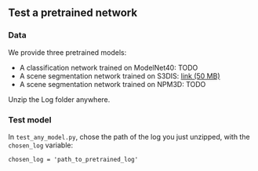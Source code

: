 

## Test a pretrained network

### Data

We provide three pretrained models:
- A classification network trained on ModelNet40: TODO
- A scene segmentation network trained on S3DIS: <a href="https://drive.google.com/open?id=1h9xlfPhbcThFVhVsNV3ocd8bjxrWXARV">link (50 MB)</a>
- A scene segmentation network trained on NPM3D: TODO

Unzip the Log folder anywhere.

### Test model

In `test_any_model.py`, chose the path of the log you just unzipped, with the `chosen_log` variable:
 
    chosen_log = 'path_to_pretrained_log'
